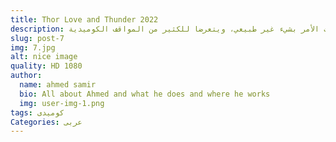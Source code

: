 ```yaml
---
title: Thor Love and Thunder 2022
description: تدور الأحداث حول حياة (يحيى) لاعب كرة القدم وزوجته (مسك) التي تعمل طبيبة أمراض النساء، ويسعى الزوجين لسنين عديدة لإنجاب طفل، ولكنهما يفاجئا بعد حدوث الأمر بشيء غير طبيعي، ويتعرضا للكثير من المواقف الكوميدية.
slug: post-7
img: 7.jpg
alt: nice image
quality: HD 1080
author:
  name: ahmed samir
  bio: All about Ahmed and what he does and where he works
  img: user-img-1.png
tags: كوميدى
Categories: عربى
---
```

